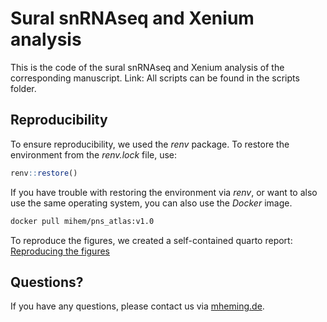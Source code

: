 # Sural snRNAseq and Xenium analysis
This is the code of the sural snRNAseq and Xenium analysis of the corresponding manuscript. Link:
All scripts can be found in the scripts folder.

## Reproducibility
To ensure reproducibility, we used the *renv* package. To restore the environment from the *renv.lock* file, use:

```R
renv::restore()
```

If you have trouble with restoring the environment via *renv*, or want to also use the same operating system,
you can also use the *Docker* image.

```bash
docker pull mihem/pns_atlas:v1.0
```

To reproduce the figures, we created a self-contained quarto report: [Reproducing the figures](https://mihem.github.io/pns_atlas/)

## Questions?
If you have any questions, please contact us via [mheming.de](https://www.mheming.de/).